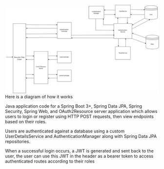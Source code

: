 ![Digram!](src/main/resources/static/Photo/Diagram.drawio.png)
Here is a diagram of how it works



Java application code for a Spring Boot 3+, Spring Data JPA, Spring Security, Spring Web, and OAuth2Resource server application which allows users to login or register using HTTP POST requests, then view endpoints based on their roles.

Users are authenticated against a database using a custom UserDetailsService and AuthenticationManager along with Spring Data JPA repositories.

When a successful login occurs, a JWT is generated and sent back to the user, the user can use this JWT in the header as a bearer token to access authenticated routes according to their roles
